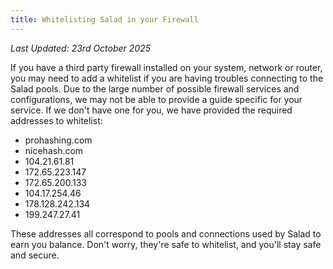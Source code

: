 ```yaml
---
title: Whitelisting Salad in your Firewall
---
```


_Last Updated: 23rd October 2025_

If you have a third party firewall installed on your system, network or router, you may need to add a whitelist if you
are having troubles connecting to the Salad pools. Due to the large number of possible firewall services and
configurations, we may not be able to provide a guide specific for your service. If we don't have one for you, we have
provided the required addresses to whitelist:

- prohashing.com
- nicehash.com
- 104.21.61.81
- 172.65.223.147
- 172.65.200.133
- 104.17.254.46
- 178.128.242.134
- 199.247.27.41

These addresses all correspond to pools and connections used by Salad to earn you balance. Don't worry, they're safe to
whitelist, and you'll stay safe and secure.
